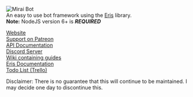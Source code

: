 ![Mirai Bot](http://i.imgur.com/XF9vkMe.png)   
An easy to use bot framework using the [Eris](https://github.com/abalabahaha/eris/) library.   
**Note:** NodeJS version 6+ is ***REQUIRED***

[Website](http://brussell98.github.io/bot/index.html)   
[Support on Patreon](http://patreon.com/brussell98)   
[API Documentation](http://brussell98.github.io/bot/docs/index.html)   
[Discord Server](https://discord.gg/rkWPSdu)   
[Wiki containing guides](https://github.com/brussell98/BrussellBot/wiki)   
[Eris Documentation](https://abal.moe/Eris/docs/index.html)   
[Todo List (Trello)](https://trello.com/b/Uw5wZLzJ)   

Disclaimer: There is no guarantee that this will continue to be maintained. I may decide one day to discontinue this.
